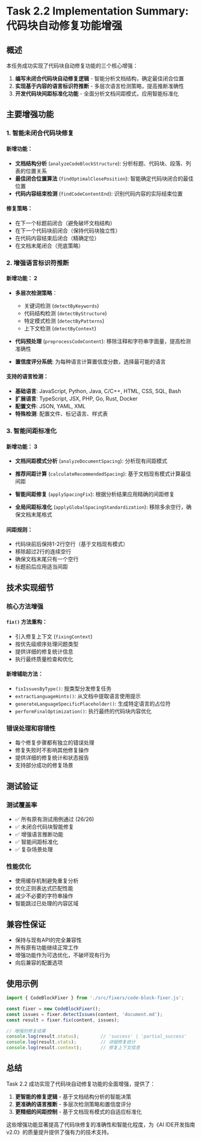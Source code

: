 # Task 2.2 Implementation Summary: 代码块自动修复功能增强

## 概述

本任务成功实现了代码块自动修复功能的三个核心增强：

1. **编写未闭合代码块自动修复逻辑** - 智能分析文档结构，确定最佳闭合位置
2. **实现基于内容的语言标识符推断** - 多层次语言检测策略，提高推断准确性
3. **开发代码块间距标准化功能** - 全面分析文档间距模式，应用智能标准化

## 主要增强功能

### 1. 智能未闭合代码块修复

#### 新增功能：


- **文档结构分析** (`analyzeCodeBlockStructure`): 分析标题、代码块、段落、列表的位置关系
- **最佳闭合位置算法** (`findOptimalClosePosition`): 智能确定代码块闭合的最佳位置
- **代码内容结束检测** (`findCodeContentEnd`): 识别代码内容的实际结束位置

#### 修复策略：

- 在下一个标题前闭合（避免破坏文档结构）
- 在下一个代码块前闭合（保持代码块独立性）
- 在代码内容结束后闭合（精确定位）
- 在文档末尾闭合（兜底策略）

### 2. 增强语言标识符推断


#### 新增功能： 2

- **多层次检测策略**：
  - 关键词检测 (`detectByKeywords`)
  - 代码结构检测 (`detectByStructure`)
  - 特定模式检测 (`detectByPatterns`)
  - 上下文检测 (`detectByContext`)

- **代码预处理** (`preprocessCodeContent`): 移除注释和字符串字面量，提高检测准确性

- **置信度评分系统**: 为每种语言计算置信度分数，选择最可能的语言

#### 支持的语言检测：

- **基础语言**: JavaScript, Python, Java, C/C++, HTML, CSS, SQL, Bash
- **扩展语言**: TypeScript, JSX, PHP, Go, Rust, Docker
- **配置文件**: JSON, YAML, XML
- **特殊检测**: 配置文件、标记语言、样式表


### 3. 智能间距标准化

#### 新增功能： 3

- **文档间距模式分析** (`analyzeDocumentSpacing`): 分析现有间距模式

- **推荐间距计算** (`calculateRecommendedSpacing`): 基于文档现有模式计算最佳间距
- **智能间距修复** (`applySpacingFix`): 根据分析结果应用精确的间距修复
- **全局间距标准化** (`applyGlobalSpacingStandardization`): 移除多余空行，确保文档末尾格式

#### 间距规则：

- 代码块前后保持1-2行空行（基于文档现有模式）
- 移除超过2行的连续空行
- 确保文档末尾只有一个空行
- 标题前后应用适当间距


## 技术实现细节

### 核心方法增强

#### `fix()` 方法重构：


- 引入修复上下文 (`fixingContext`)
- 按优先级顺序处理问题类型
- 提供详细的修复统计信息
- 执行最终质量检查和优化

#### 新增辅助方法：

- `fixIssuesByType()`: 按类型分发修复任务
- `extractLanguageHints()`: 从文档中提取语言使用提示
- `generateLanguageSpecificPlaceholder()`: 生成特定语言的占位符
- `performFinalOptimization()`: 执行最终的代码块内容优化

### 错误处理和容错性

- 每个修复步骤都有独立的错误处理
- 修复失败时不影响其他修复操作
- 提供详细的修复统计和状态报告
- 支持部分成功的修复场景

## 测试验证

### 测试覆盖率

- ✅ 所有原有测试用例通过 (26/26)
- ✅ 未闭合代码块智能修复
- ✅ 增强语言推断功能
- ✅ 智能间距标准化
- ✅ 复杂场景处理

### 性能优化

- 使用缓存机制避免重复分析
- 优化正则表达式匹配性能
- 减少不必要的字符串操作
- 智能跳过已处理的内容区域

## 兼容性保证

- 保持与现有API的完全兼容性
- 所有原有功能继续正常工作
- 增强功能作为可选优化，不破坏现有行为
- 向后兼容的配置选项

## 使用示例

```javascript
import { CodeBlockFixer } from './src/fixers/code-block-fixer.js';

const fixer = new CodeBlockFixer();
const issues = fixer.detectIssues(content, 'document.md');
const result = fixer.fix(content, issues);

// 增强的修复结果
console.log(result.status);        // 'success' | 'partial_success'
console.log(result.stats);         // 详细修复统计
console.log(result.context);       // 修复上下文信息
```

## 总结

Task 2.2 成功实现了代码块自动修复功能的全面增强，提供了：

1. **更智能的修复逻辑** - 基于文档结构分析的智能决策
2. **更准确的语言推断** - 多层次检测策略和置信度评分
3. **更精细的间距控制** - 基于文档现有模式的自适应标准化

这些增强功能显著提高了代码块修复的准确性和智能化程度，为《AI IDE开发指南v2.0》的质量提升提供了强有力的技术支持。